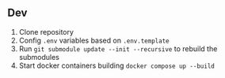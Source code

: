 ## Dev

1. Clone repository
2. Config `.env` variables based on `.env.template`
3. Run `git submodule update --init --recursive` to rebuild the submodules
4. Start docker containers building `docker compose up --build`
